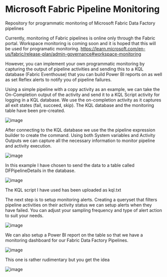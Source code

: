 # Microsoft Fabric Pipeline Monitoring
Repository for programmatic monitoring of Microsoft Fabric Data Factory pipelines

Currently, monitoring of Fabric pipelines is online only through the Fabric portal. 
Workspace monitoring is coming soon and it is hoped that this will be used for programatic monitoring. 
https://learn.microsoft.com/en-us/fabric/release-plan/admin-governance#workspace-monitoring

However, you can implement your own programmatic monitoring by capturing the output of pipeline activities and sending this to a KQL database (Fabric Eventhouse) that you can build Power BI reports on as well as set Reflex alerts to notify you of pipeline failures. 

Using a simple pipeline with a copy activity as an example, we can take the On-Completion output of the activity and send it to a KQL Script activity for logging in a KQL database. We use the on-completion activity as it captures all exit states (fail, succeed, skip). The KQL database and the monitoring table have been pre-created. 

![image](https://github.com/user-attachments/assets/2b72cd93-9b91-4eb3-9b00-7e9826d88fcd)


After connecting to the KQL database we use the the pipeline expression builder to create the command. Using both System variables and Activity Outputs we can capture all the necessary information to monitor pipeline and activity execution. 

![image](https://github.com/user-attachments/assets/bf165477-d475-4120-9f99-193596ee10bb)

In this example I have chosen to send the data to a table called DFPipelineDetails in the database. 

![image](https://github.com/user-attachments/assets/79eb4f2c-f938-4087-8594-38f271bc4ee9)


The KQL script I have used has been uploaded as kql.txt

The next step is to setup monitoring alerts. 
Creating a queryset that filters pipeline activities on their activity status we can setup alerts when they have failed. 
You can adjust your sampling frequency and type of alert action to suit your needs. 

![image](https://github.com/user-attachments/assets/b67e926d-eaad-439e-8cb9-32ad3f931623)


We can also setup a Power BI report on the table so that we have a monitoring dashboard for our Fabric Data Factory Pipelines. 

![image](https://github.com/user-attachments/assets/bcfcdfbf-83be-4349-a084-e788ec3ed80b)

This one is rather rudimentary but you get the idea

![image](https://github.com/user-attachments/assets/5a56b1d3-e497-4a30-b2de-6550744fc2da)




